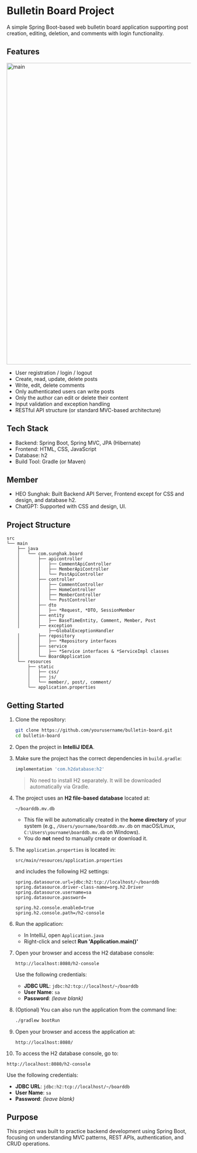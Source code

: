 # Bulletin Board Project

A simple Spring Boot-based web bulletin board application supporting post creation, editing, deletion, and comments with login functionality.

## Features
<img width="1512" height="822" alt="main" src="https://github.com/user-attachments/assets/878f4bdd-e609-4d58-8397-3a043afc7d80" />

- User registration / login / logout
- Create, read, update, delete posts
- Write, edit, delete comments
- Only authenticated users can write posts
- Only the author can edit or delete their content
- Input validation and exception handling
- RESTful API structure (or standard MVC-based architecture)

## Tech Stack

- Backend: Spring Boot, Spring MVC, JPA (Hibernate)
- Frontend: HTML, CSS, JavaScript
- Database: h2
- Build Tool: Gradle (or Maven)

## Member

- HEO Sunghak: Built Backend API Server, Frontend except for CSS and design, and database h2.
- ChatGPT: Supported with CSS and design, UI.
  
## Project Structure

```plaintext
src
└── main
    ├── java
    │   └── com.sunghak.board
    │       ├── apicontroller
    │       │   ├── CommentApiController
    │       │   ├── MemberApiController
    │       │   └── PostApiController
    │       ├── controller
    │       │   ├── CommentController
    │       │   ├── HomeController
    │       │   ├── MemberController
    │       │   └── PostController
    │       ├── dto
    │       │   ├── *Request, *DTO, SessionMember
    │       ├── entity
    │       │   ├── BaseTimeEntity, Comment, Member, Post
    │       ├── exception
                ├──GlobalExceptionHandler
    │       ├── repository
    │       │   ├── *Repository interfaces
    │       ├── service
    │       │   ├── *Service interfaces & *ServiceImpl classes
    │       └── BoardApplication
    └── resources
        ├── static
        │   ├── css/
        │   ├── js/
        │   └── member/, post/, comment/
        └── application.properties
```


## Getting Started

1. Clone the repository:
   ```bash
   git clone https://github.com/yourusername/bulletin-board.git
   cd bulletin-board
   ```

2. Open the project in **IntelliJ IDEA**.

3. Make sure the project has the correct dependencies in `build.gradle`:
   ```gradle
   implementation 'com.h2database:h2'
   ```

   > No need to install H2 separately. It will be downloaded automatically via Gradle.

4. The project uses an **H2 file-based database** located at:
   ```
   ~/boarddb.mv.db
   ```
   - This file will be automatically created in the **home directory** of your system (e.g., `/Users/yourname/boarddb.mv.db` on macOS/Linux, `C:\Users\yourname\boarddb.mv.db` on Windows).
   - You do **not** need to manually create or download it.

5. The `application.properties` is located in:
   ```
   src/main/resources/application.properties
   ```
   and includes the following H2 settings:
   ```properties
   spring.datasource.url=jdbc:h2:tcp://localhost/~/boarddb
   spring.datasource.driver-class-name=org.h2.Driver
   spring.datasource.username=sa
   spring.datasource.password=

   spring.h2.console.enabled=true
   spring.h2.console.path=/h2-console
   ```

6. Run the application:
   - In IntelliJ, open `Application.java`
   - Right-click and select **Run 'Application.main()'**

7. Open your browser and access the H2 database console:
   ```
   http://localhost:8080/h2-console
   ```
   Use the following credentials:
   - **JDBC URL**: `jdbc:h2:tcp://localhost/~/boarddb`
   - **User Name**: `sa`
   - **Password**: *(leave blank)*

8. (Optional) You can also run the application from the command line:
   ```bash
   ./gradlew bootRun
   ```
   
9. Open your browser and access the application at:
   ```
   http://localhost:8080/
   ```
   
10. To access the H2 database console, go to:
   ```
   http://localhost:8080/h2-console
   ```
   Use the following credentials:
   - **JDBC URL**: `jdbc:h2:tcp://localhost/~/boarddb`
   - **User Name**: `sa`
   - **Password**: *(leave blank)*

## Purpose

This project was built to practice backend development using Spring Boot, focusing on understanding MVC patterns, REST APIs, authentication, and CRUD operations.
